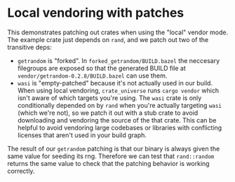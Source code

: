 # Local vendoring with patches

This demonstrates patching out crates when using the "local" vendor mode. The
example crate just depends on `rand`, and we patch out two of the transitive deps:

- `getrandom` is "forked". In `forked_getrandom/BUILD.bazel` the neccesary
filegroups are exposed so that the generated BUILD file at
`vendor/getrandom-0.2.8/BUILD.bazel` can use them.
- `wasi` is "empty-patched" because it's not actually used in our build. When
using local vendoring, `crate_universe` runs `cargo vendor` which isn't aware
of which targets you're using. The `wasi` crate is only conditionally depended
on by `rand` when you're actually targeting `wasi` (which we're not), so we
patch it out with a stub crate to avoid downloading and vendoring the source
of the that crate. This can be helpful to avoid vendoring large codebases or
libraries with conflicting licenses that aren't used in your build graph.

The result of our `getrandom` patching is that our binary is always given the
same value for seeding its rng. Therefore we can test that `rand::random`
returns the same value to check that the patching behavior is working correctly.
